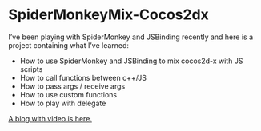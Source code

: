# SpiderMonkeyMix-Cocos2dx


I’ve been playing with SpiderMonkey and JSBinding recently and here is a project containing what I’ve learned:

- How to use SpiderMonkey and JSBinding to mix cocos2d-x with JS scripts
- How to call functions between c++/JS
- How to pass args / receive args
- How to use custom functions
- How to play with delegate


[A blog with video is here.](http://www.supersuraccoon-cocos2d.com/2013/08/11/share-spidermonkey-cocos2dx-demo/)
